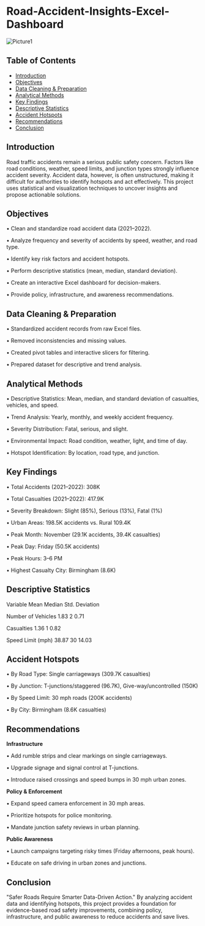 # Road-Accident-Insights-Excel-Dashboard

![Picture1](https://github.com/user-attachments/assets/325f3812-6584-4955-b5a9-72475e57b8e7)



## Table of Contents
- 	[Introduction](#Introduction)
- 	[Objectives](#Objectives)
- 	[Data Cleaning & Preparation](#Data-Cleaning-&-Preparation)
- 	[Analytical Methods](#Analytical-Methods)
- 	[Key Findings](#Key-Findings)
- 	[Descriptive Statistics](#Descriptive-Statistics)
- 	[Accident Hotspots](#Accident-Hotspots)
- 	[Recommendations](#Recommendations)
- 	[Conclusion](#Conclusion)
  
## Introduction
Road traffic accidents remain a serious public safety concern. Factors like road conditions, weather, speed limits, and junction types strongly influence accident severity. Accident data, however, is often unstructured, making it difficult for authorities to identify hotspots and act effectively.
This project uses statistical and visualization techniques to uncover insights and propose actionable solutions.
## Objectives
•	Clean and standardize road accident data (2021–2022).

•	Analyze frequency and severity of accidents by speed, weather, and road type.

•	Identify key risk factors and accident hotspots.

•	Perform descriptive statistics (mean, median, standard deviation).

•	Create an interactive Excel dashboard for decision-makers.

•	Provide policy, infrastructure, and awareness recommendations.

## Data Cleaning & Preparation
•	Standardized accident records from raw Excel files.

•	Removed inconsistencies and missing values.

•	Created pivot tables and interactive slicers for filtering.

•	Prepared dataset for descriptive and trend analysis.

## Analytical Methods
•	Descriptive Statistics: Mean, median, and standard deviation of casualties, vehicles, and speed.

•	Trend Analysis: Yearly, monthly, and weekly accident frequency.

•	Severity Distribution: Fatal, serious, and slight.

•	Environmental Impact: Road condition, weather, light, and time of day.

•	Hotspot Identification: By location, road type, and junction.

## Key Findings
•	Total Accidents (2021–2022): 308K

•	Total Casualties (2021–2022): 417.9K

•	Severity Breakdown: Slight (85%), Serious (13%), Fatal (1%)

•	Urban Areas: 198.5K accidents vs. Rural 109.4K

•	Peak Month: November (29.1K accidents, 39.4K casualties)

•	Peak Day: Friday (50.5K accidents)

•	Peak Hours: 3–6 PM

•	Highest Casualty City: Birmingham (8.6K)

## Descriptive Statistics
Variable	Mean	Median	Std. Deviation

Number of Vehicles	1.83	2	0.71

Casualties	1.36	1	0.82

Speed Limit (mph)	38.87	30	14.03

## Accident Hotspots
•	By Road Type: Single carriageways (309.7K casualties)

•	By Junction: T-junctions/staggered (96.7K), Give-way/uncontrolled (150K)

•	By Speed Limit: 30 mph roads (200K accidents)

•	By City: Birmingham (8.6K casualties)

## Recommendations
**Infrastructure**

•	Add rumble strips and clear markings on single carriageways.

•	Upgrade signage and signal control at T-junctions.

•	Introduce raised crossings and speed bumps in 30 mph urban zones.

**Policy & Enforcement**

•	Expand speed camera enforcement in 30 mph areas.

•	Prioritize hotspots for police monitoring.

•	Mandate junction safety reviews in urban planning.

**Public Awareness**

•	Launch campaigns targeting risky times (Friday afternoons, peak hours).

•	Educate on safe driving in urban zones and junctions.

## Conclusion
"Safer Roads Require Smarter Data-Driven Action."
By analyzing accident data and identifying hotspots, this project provides a foundation for evidence-based road safety improvements, combining policy, infrastructure, and public awareness to reduce accidents and save lives.
